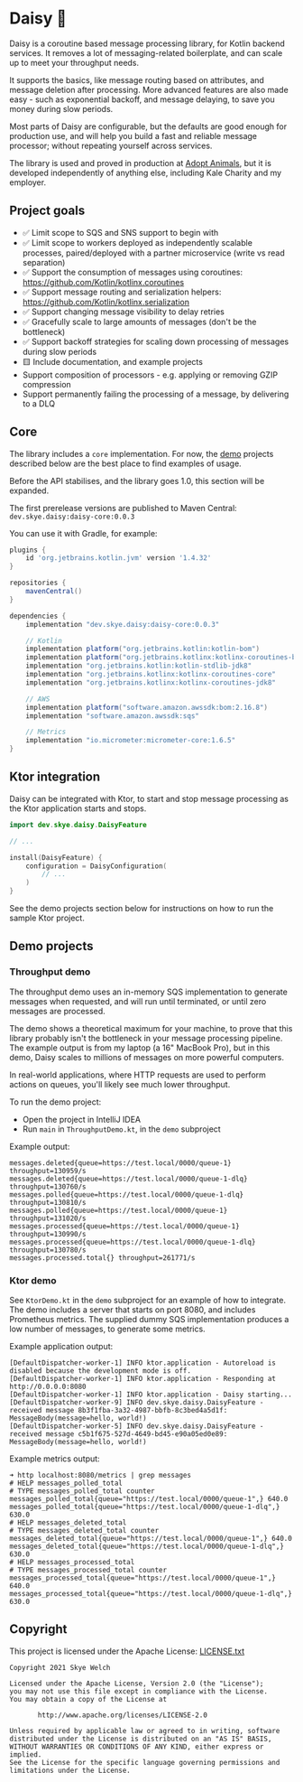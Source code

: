 # Daisy 🌼

Daisy is a coroutine based message processing library, for Kotlin backend services. It removes a lot of messaging-related
boilerplate, and can scale up to meet your throughput needs.

It supports the basics, like message routing based on attributes, and message deletion after processing. More advanced features
are also made easy - such as exponential backoff, and message delaying, to save you money during slow periods.

Most parts of Daisy are configurable, but the defaults are good enough for production use, and will help you build
a fast and reliable message processor; without repeating yourself across services.

The library is used and proved in production at [Adopt Animals](https://www.adopt.app), but it is developed independently
of anything else, including Kale Charity and my employer.

## Project goals

* ✅ Limit scope to SQS and SNS support to begin with
* ✅ Limit scope to workers deployed as independently scalable processes, paired/deployed with a partner microservice (write vs read separation)
* ✅ Support the consumption of messages using coroutines: https://github.com/Kotlin/kotlinx.coroutines
* ✅ Support message routing and serialization helpers: https://github.com/Kotlin/kotlinx.serialization
* ✅ Support changing message visibility to delay retries
* ✅ Gracefully scale to large amounts of messages (don't be the bottleneck)
* ✅ Support backoff strategies for scaling down processing of messages during slow periods
* 🟨 Include documentation, and example projects
* Support composition of processors - e.g. applying or removing GZIP compression
* Support permanently failing the processing of a message, by delivering to a DLQ

## Core

The library includes a `core` implementation. For now, the [demo](https://github.com/CarrotCodes/Daisy/tree/main/demo/src/main/kotlin/dev/skye/daisy)
projects described below are the best place to find examples of usage.

Before the API stabilises, and the library goes 1.0, this section will be expanded.

The first prerelease versions are published to Maven Central: `dev.skye.daisy:daisy-core:0.0.3`

You can use it with Gradle, for example:

```groovy
plugins {
    id 'org.jetbrains.kotlin.jvm' version '1.4.32'
}

repositories {
    mavenCentral()
}

dependencies {
    implementation "dev.skye.daisy:daisy-core:0.0.3"

    // Kotlin
    implementation platform("org.jetbrains.kotlin:kotlin-bom")
    implementation platform("org.jetbrains.kotlinx:kotlinx-coroutines-bom:1.4.2")
    implementation "org.jetbrains.kotlin:kotlin-stdlib-jdk8"
    implementation "org.jetbrains.kotlinx:kotlinx-coroutines-core"
    implementation "org.jetbrains.kotlinx:kotlinx-coroutines-jdk8"

    // AWS
    implementation platform("software.amazon.awssdk:bom:2.16.8")
    implementation "software.amazon.awssdk:sqs"

    // Metrics
    implementation "io.micrometer:micrometer-core:1.6.5"
}
```

## Ktor integration

Daisy can be integrated with Ktor, to start and stop message processing as the Ktor application starts and stops.

```kotlin
import dev.skye.daisy.DaisyFeature

// ...

install(DaisyFeature) {
    configuration = DaisyConfiguration(
        // ...
    )
}
```

See the demo projects section below for instructions on how to run the sample Ktor project.

## Demo projects

### Throughput demo

The throughput demo uses an in-memory SQS implementation to generate messages when requested, and will run until
terminated, or until zero messages are processed.

The demo shows a theoretical maximum for your machine, to prove that this library probably isn't the bottleneck in your
message processing pipeline. The example output is from my laptop (a 16" MacBook Pro), but in this demo, Daisy scales to
millions of messages on more powerful computers.

In real-world applications, where HTTP requests are used to perform actions on queues, you'll likely see much lower
throughput.

To run the demo project:
* Open the project in IntelliJ IDEA
* Run `main` in `ThroughputDemo.kt`, in the `demo` subproject

Example output:
```
messages.deleted{queue=https://test.local/0000/queue-1} throughput=130959/s
messages.deleted{queue=https://test.local/0000/queue-1-dlq} throughput=130760/s
messages.polled{queue=https://test.local/0000/queue-1-dlq} throughput=130810/s
messages.polled{queue=https://test.local/0000/queue-1} throughput=131020/s
messages.processed{queue=https://test.local/0000/queue-1} throughput=130990/s
messages.processed{queue=https://test.local/0000/queue-1-dlq} throughput=130780/s
messages.processed.total{} throughput=261771/s
```

### Ktor demo

See `KtorDemo.kt` in the `demo` subproject for an example of how to integrate. The demo includes a server that starts on
port 8080, and includes Prometheus metrics. The supplied dummy SQS implementation produces a low number of messages,
to generate some metrics.

Example application output:
```
[DefaultDispatcher-worker-1] INFO ktor.application - Autoreload is disabled because the development mode is off.
[DefaultDispatcher-worker-1] INFO ktor.application - Responding at http://0.0.0.0:8080
[DefaultDispatcher-worker-1] INFO ktor.application - Daisy starting...
[DefaultDispatcher-worker-9] INFO dev.skye.daisy.DaisyFeature - received message 8b3f1fba-3a32-4987-bbfb-8c3bed4a5d1f: MessageBody(message=hello, world!)
[DefaultDispatcher-worker-5] INFO dev.skye.daisy.DaisyFeature - received message c5b1f675-527d-4649-bd45-e90a05ed0e89: MessageBody(message=hello, world!)
```

Example metrics output:

```
➜ http localhost:8080/metrics | grep messages
# HELP messages_polled_total  
# TYPE messages_polled_total counter
messages_polled_total{queue="https://test.local/0000/queue-1",} 640.0
messages_polled_total{queue="https://test.local/0000/queue-1-dlq",} 630.0
# HELP messages_deleted_total  
# TYPE messages_deleted_total counter
messages_deleted_total{queue="https://test.local/0000/queue-1",} 640.0
messages_deleted_total{queue="https://test.local/0000/queue-1-dlq",} 630.0
# HELP messages_processed_total  
# TYPE messages_processed_total counter
messages_processed_total{queue="https://test.local/0000/queue-1",} 640.0
messages_processed_total{queue="https://test.local/0000/queue-1-dlq",} 630.0
```

## Copyright

This project is licensed under the Apache License: [LICENSE.txt](LICENSE.txt)

```
Copyright 2021 Skye Welch

Licensed under the Apache License, Version 2.0 (the "License");
you may not use this file except in compliance with the License.
You may obtain a copy of the License at

       http://www.apache.org/licenses/LICENSE-2.0

Unless required by applicable law or agreed to in writing, software
distributed under the License is distributed on an "AS IS" BASIS,
WITHOUT WARRANTIES OR CONDITIONS OF ANY KIND, either express or implied.
See the License for the specific language governing permissions and
limitations under the License.
```
